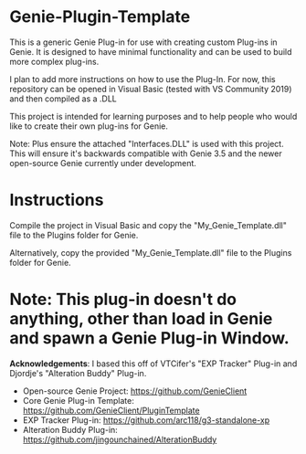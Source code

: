 # Genie-Plugin-Template
This is a generic Genie Plug-in for use with creating custom Plug-ins in Genie. 
It is designed to have minimal functionality and can be used to build more 
complex plug-ins. 

I plan to add more instructions on how to use the Plug-In. For now, this repository 
can be opened in Visual Basic (tested with VS Community 2019) and then compiled as a .DLL 

This project is intended for learning purposes and to help people who would like to create 
their own plug-ins for Genie. 

Note: Plus ensure the attached "Interfaces.DLL" is used with this project. This will ensure it's
backwards compatible with Genie 3.5 and the newer open-source Genie currently under development.

# Instructions
Compile the project in Visual Basic and copy the "My_Genie_Template.dll" file to the Plugins folder 
for Genie. 

Alternatively, copy the provided "My_Genie_Template.dll" file to the Plugins folder for Genie. 

# Note: This plug-in doesn't do anything, other than load in Genie and spawn a Genie Plug-in Window. 

**Acknowledgements**: I based this off of VTCifer's "EXP Tracker" Plug-in and Djordje's "Alteration 
Buddy" Plug-in.

- Open-source Genie Project: https://github.com/GenieClient
- Core Genie Plug-in Template: https://github.com/GenieClient/PluginTemplate
- EXP Tracker Plug-in: https://github.com/arc118/g3-standalone-xp
- Alteration Buddy Plug-in: https://github.com/jingounchained/AlterationBuddy


